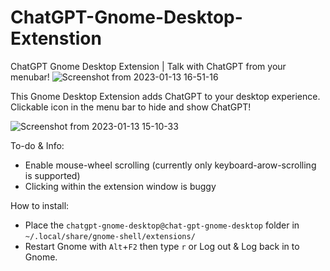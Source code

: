 # ChatGPT-Gnome-Desktop-Extenstion


ChatGPT Gnome Desktop Extension | Talk with ChatGPT from your menubar!
![Screenshot from 2023-01-13 16-51-16](https://user-images.githubusercontent.com/21268783/212361905-272bee58-265d-478a-8229-91cf223ade71.png)

This Gnome Desktop Extension adds ChatGPT to your desktop experience. Clickable icon in the menu bar to hide and show ChatGPT!

![Screenshot from 2023-01-13 15-10-33](https://user-images.githubusercontent.com/21268783/212339570-3b56fd40-da79-4ef0-8373-fe6eb7a91d44.png)

To-do & Info:

- Enable mouse-wheel scrolling (currently only keyboard-arow-scrolling is supported)
- Clicking within the extension window is buggy

How to install:

- Place the `chatgpt-gnome-desktop@chat-gpt-gnome-desktop` folder in `~/.local/share/gnome-shell/extensions/`
- Restart Gnome with `Alt`+`F2` then type `r` or Log out & Log back in to Gnome.
